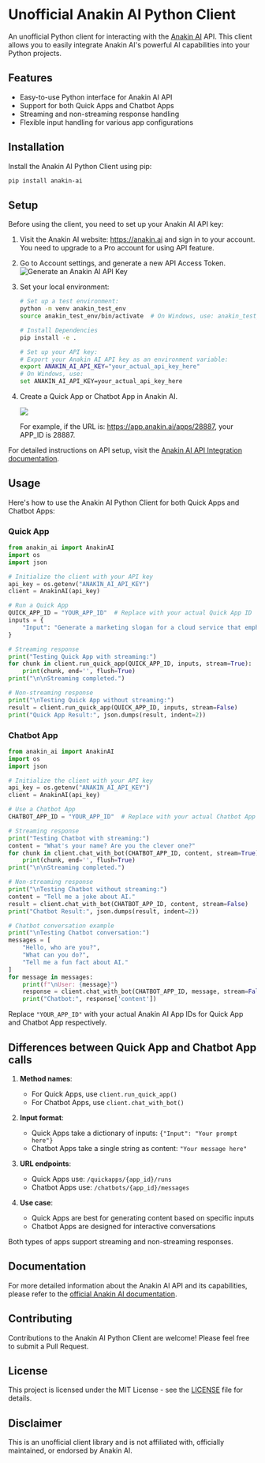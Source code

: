 # Unofficial Anakin AI Python Client

An unofficial Python client for interacting with the [Anakin AI](https://anakin.ai) API. This client allows you to easily integrate Anakin AI's powerful AI capabilities into your Python projects.

## Features

- Easy-to-use Python interface for Anakin AI API
- Support for both Quick Apps and Chatbot Apps
- Streaming and non-streaming response handling
- Flexible input handling for various app configurations

## Installation

Install the Anakin AI Python Client using pip:

```bash
pip install anakin-ai
```

## Setup

Before using the client, you need to set up your Anakin AI API key:

1. Visit the Anakin AI website: https://anakin.ai and sign in to your account. You need to upgrade to a Pro account for using API feature.
2. Go to Account settings, and generate a new API Access Token.
   ![Generate an Anakin AI API Key](https://assets.anakin.ai/uploads/help/2024/05/07/8a26c2e93976c0f172842a3439a14810.png)
3. Set your local environment:
   ```bash
   # Set up a test environment:
   python -m venv anakin_test_env
   source anakin_test_env/bin/activate  # On Windows, use: anakin_test_env\Scripts\activate

   # Install Dependencies
   pip install -e .

   # Set up your API key:
   # Export your Anakin AI API key as an environment variable:
   export ANAKIN_AI_API_KEY="your_actual_api_key_here"
   # On Windows, use:
   set ANAKIN_AI_API_KEY=your_actual_api_key_here
   ```
4. Create a Quick App or Chatbot App in Anakin AI.

   ![](https://assets.anakin.ai/www/_next/static/media/feature-text-generation.1d76b8ca.webp)

   For example, if the URL is: https://app.anakin.ai/apps/28887, your APP_ID is 28887.

For detailed instructions on API setup, visit the [Anakin AI API Integration documentation](https://anakin.ai/docs/app-integration/api-integration).

## Usage

Here's how to use the Anakin AI Python Client for both Quick Apps and Chatbot Apps:

### Quick App

```python
from anakin_ai import AnakinAI
import os
import json

# Initialize the client with your API key
api_key = os.getenv("ANAKIN_AI_API_KEY")
client = AnakinAI(api_key)

# Run a Quick App
QUICK_APP_ID = "YOUR_APP_ID"  # Replace with your actual Quick App ID
inputs = {
    "Input": "Generate a marketing slogan for a cloud service that emphasizes reliability, performance, and efficiency."
}

# Streaming response
print("Testing Quick App with streaming:")
for chunk in client.run_quick_app(QUICK_APP_ID, inputs, stream=True):
    print(chunk, end='', flush=True)
print("\n\nStreaming completed.")

# Non-streaming response
print("\nTesting Quick App without streaming:")
result = client.run_quick_app(QUICK_APP_ID, inputs, stream=False)
print("Quick App Result:", json.dumps(result, indent=2))
```

### Chatbot App

```python
from anakin_ai import AnakinAI
import os
import json

# Initialize the client with your API key
api_key = os.getenv("ANAKIN_AI_API_KEY")
client = AnakinAI(api_key)

# Use a Chatbot App
CHATBOT_APP_ID = "YOUR_APP_ID"  # Replace with your actual Chatbot App ID

# Streaming response
print("Testing Chatbot with streaming:")
content = "What's your name? Are you the clever one?"
for chunk in client.chat_with_bot(CHATBOT_APP_ID, content, stream=True):
    print(chunk, end='', flush=True)
print("\n\nStreaming completed.")

# Non-streaming response
print("\nTesting Chatbot without streaming:")
content = "Tell me a joke about AI."
result = client.chat_with_bot(CHATBOT_APP_ID, content, stream=False)
print("Chatbot Result:", json.dumps(result, indent=2))

# Chatbot conversation example
print("\nTesting Chatbot conversation:")
messages = [
    "Hello, who are you?",
    "What can you do?",
    "Tell me a fun fact about AI."
]
for message in messages:
    print(f"\nUser: {message}")
    response = client.chat_with_bot(CHATBOT_APP_ID, message, stream=False)
    print("Chatbot:", response['content'])
```

Replace `"YOUR_APP_ID"` with your actual Anakin AI App IDs for Quick App and Chatbot App respectively.

## Differences between Quick App and Chatbot App calls

1. **Method names**: 
   - For Quick Apps, use `client.run_quick_app()`
   - For Chatbot Apps, use `client.chat_with_bot()`

2. **Input format**:
   - Quick Apps take a dictionary of inputs: `{"Input": "Your prompt here"}`
   - Chatbot Apps take a single string as content: `"Your message here"`

3. **URL endpoints**:
   - Quick Apps use: `/quickapps/{app_id}/runs`
   - Chatbot Apps use: `/chatbots/{app_id}/messages`

4. **Use case**:
   - Quick Apps are best for generating content based on specific inputs
   - Chatbot Apps are designed for interactive conversations

Both types of apps support streaming and non-streaming responses.

## Documentation

For more detailed information about the Anakin AI API and its capabilities, please refer to the [official Anakin AI documentation](https://anakin.ai/docs).

## Contributing

Contributions to the Anakin AI Python Client are welcome! Please feel free to submit a Pull Request.

## License

This project is licensed under the MIT License - see the [LICENSE](LICENSE) file for details.

## Disclaimer

This is an unofficial client library and is not affiliated with, officially maintained, or endorsed by Anakin AI.

